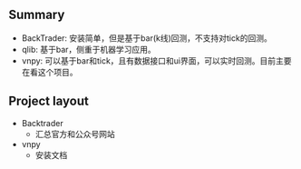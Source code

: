## Summary
- BackTrader: 安装简单，但是基于bar(k线)回测，不支持对tick的回测。  
- qlib: 基于bar，侧重于机器学习应用。  
- vnpy: 可以基于bar和tick，且有数据接口和ui界面，可以实时回测。目前主要在看这个项目。
## Project layout
- Backtrader 
    - 汇总官方和公众号网站  
- vnpy  
	- 安装文档
<!-- - qlib  暂无进度    -->